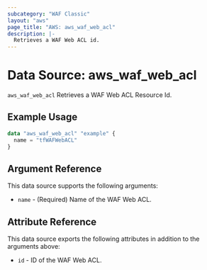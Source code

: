 ```yaml
---
subcategory: "WAF Classic"
layout: "aws"
page_title: "AWS: aws_waf_web_acl"
description: |-
  Retrieves a WAF Web ACL id.
---
```


# Data Source: aws_waf_web_acl

`aws_waf_web_acl` Retrieves a WAF Web ACL Resource Id.

## Example Usage

```terraform
data "aws_waf_web_acl" "example" {
  name = "tfWAFWebACL"
}
```

## Argument Reference

This data source supports the following arguments:

* `name` - (Required) Name of the WAF Web ACL.

## Attribute Reference

This data source exports the following attributes in addition to the arguments above:

* `id` - ID of the WAF Web ACL.
